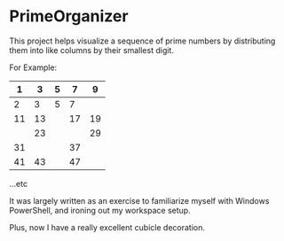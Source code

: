 # PrimeOrganizer
This project helps visualize a sequence of prime numbers by
distributing them into like columns by their smallest digit. 

For Example:

| 1 | 3 | 5 | 7 | 9 |
| - | - | - | - | - |
| 2 | 3 | 5 | 7 |   |
|11 | 13 |  | 17 | 19|
|   | 23 |  |   | 29 |
|31 |    |  | 37 |   |
|41 | 43 |  | 47 |   |

...etc

It was largely written as an exercise to familiarize myself
with Windows PowerShell, and ironing out my workspace setup.

Plus, now I have a really excellent cubicle decoration.
